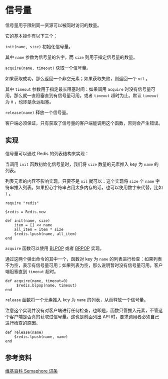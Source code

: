 # 信号量

信号量用于限制同一资源可以被同时访问的数量。

它的基本操作有以下三个：

``init(name, size)`` 初始化信号量。

其中 ``name`` 参数为信号量的名字，而 ``size`` 则用于指定信号量的数量。

``acquire(name, timeout)`` 获取一个信号量。

如果获取成功，那么返回一个非空元素；如果获取失败，则返回一个 ``nil`` 。

其中 ``timeout`` 参数用于指定最长阻塞时间：如果调用 ``acquire`` 时没有信号量可用，那么就一直阻塞直到有信号量可用，或者 ``timeout`` 超时为止。默认 ``timeout`` 为 ``0`` ，也即是永远阻塞。

``release(name)`` 释放一个信号量。

客户端必须保证，只有获取了信号量的客户端能调用这个函数，否则会产生错误。


## 实现

信号量可以通过 Redis 的列表结构来实现：

当调用 ``init`` 函数初始化信号量时，我们将 ``size`` 数量的元素推入 key 为 ``name`` 的列表。

列表元素的内容不影响实现，只要不是 ``nil`` 就可以：这个实现将 ``size`` 个 ``name`` 字符串推入列表。如果担心字符串占用太多内存的话，也可以使用数字来代替，比如 ``1`` 。

    require "redis"

    $redis = Redis.new

    def init(name, size)
        item = [] << name
        all_item = item * size
        $redis.lpush(name, all_item)
    end

``acquire`` 函数可以使用 [BLPOP](http://redis.readthedocs.org/en/latest/list/blpop.html) 或者 [BRPOP](http://redis.readthedocs.org/en/latest/list/brpop.html) 实现。

通过这两个弹出命令的其中一个，函数对 key 为 ``name`` 的列表进行检查：如果列表不为空，表示有信号量可用；如果列表为空，那么说明暂时没有信号量可用。客户端阻塞直到 ``timeout`` 超时。

    def acquire(name, timeout=0)
         $redis.blpop(name, timeout)
    end

``release`` 函数将一个元素推入 key 为 ``name`` 的列表，从而释放一个信号量。

注意这个实现并没有对客户端进行任何检查，也即是，函数只管推入元素，不管这个客户端是否真的获取过信号量。这也是前面列出 API 时，要求调用者必须自己进行检查的原因。

    def release(name)
        $redis.lpush(name, name)
    end


## 参考资料

[维基百科 Semaphore 词条](http://en.wikipedia.org/wiki/Semaphore_\(programming\))

